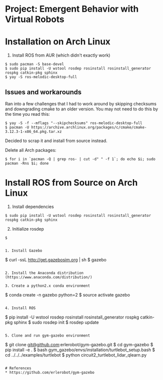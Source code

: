 # Project: Emergent Behavior with Virtual Robots

# Installation on Arch Linux

1. Install ROS from AUR (which didn't exactly work)
```
$ sudo pacman -S base-devel
$ sudo pip install -U wstool rosdep rosinstall rosinstall_generator rospkg catkin-pkg sphinx
$ yay -S ros-melodic-desktop-full
```

## Issues and workarounds

Ran into a few challenges that I had to work around by skipping checksums and downgrading cmake to
an older version. You may not need to do this by the time you read this:

```
$ yay -S -f --mflags "--skipchecksums" ros-melodic-desktop-full
$ pacman -U https://archive.archlinux.org/packages/c/cmake/cmake-3.12.3-1-x86_64.pkg.tar.xz
```

Decided to scrap it and install from source instead.

Delete all Arch packages:

```
$ for i in `pacman -Q | grep ros- | cut -d" " -f 1`; do echo $i; sudo pacman -Rns $i; done
```

# Install ROS from Source on Arch Linux

1. Install dependencies

```
$ sudo pip install -U wstool rosdep rosinstall rosinstall_generator rospkg catkin-pkg sphinx
```

2. Initialize rosdep

```
$ 


1. Install Gazebo
```
$ curl -ssL http://get.gazebosim.org | sh
$ gazebo
```

2. Install the Anaconda distribution (https://www.anaconda.com/distribution/)

3. Create a python2.x conda environment
```
$ conda create -n gazebo python=2
$ source activate gazebo
```

4. Install ROS
```
$ pip install -U wstool rosdep rosinstall rosinstall_generator rospkg catkin-pkg sphinx
$ sudo rosdep init
$ rosdep update
```

5. Clone and run gym-gazebo environment
```
$ git clone git@github.com:erlerobot/gym-gazebo.git
$ cd gym-gazebo
$ pip install -e .
$ bash gym_gazebo/envs/installation/turtlebot_setup.bash
$ cd ../../../examples/turtlebot
$ python circuit2_turtlebot_lidar_qlearn.py
```

# References
* https://github.com/erlerobot/gym-gazebo
